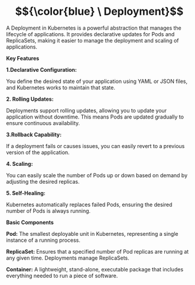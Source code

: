
# $${\color{blue} \ Deployment}$$

A Deployment in Kubernetes is a powerful abstraction that manages the lifecycle of applications. It provides declarative updates for Pods and ReplicaSets, making it easier to manage the deployment and scaling of applications.

**Key Features**

**1.Declarative Configuration:**

You define the desired state of your application using YAML or JSON files, and Kubernetes works to maintain that state.

**2. Rolling Updates:**

Deployments support rolling updates, allowing you to update your application without downtime. This means Pods are updated gradually to ensure continuous availability.

**3.Rollback Capability:**

If a deployment fails or causes issues, you can easily revert to a previous version of the application.

**4. Scaling:**

You can easily scale the number of Pods up or down based on demand by adjusting the desired replicas.

**5. Self-Healing:**

Kubernetes automatically replaces failed Pods, ensuring the desired number of Pods is always running.

**Basic Components**

**Pod:**
The smallest deployable unit in Kubernetes, representing a single instance of a running process.

**ReplicaSet:** 
Ensures that a specified number of Pod replicas are running at any given time. Deployments manage ReplicaSets.

**Container:**
A lightweight, stand-alone, executable package that includes everything needed to run a piece of software.
